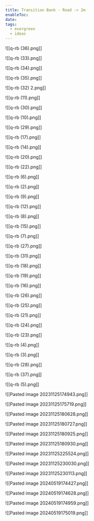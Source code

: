```yaml
---
title: Transition Bank - Road -> 2m
enableToc: 
date: 
tags:
  - evergreen
  - ideas
---
```

![[q-rb (36).png]]

![[q-rb (33).png]]

![[q-rb (34).png]]

![[q-rb (35).png]]

![[q-rb (32) 2.png]]

![[q-rb (11).png]]

![[q-rb (30).png]]

![[q-rb (10).png]]

![[q-rb (29).png]]

![[q-rb (17).png]]

![[q-rb (14).png]]

![[q-rb (20).png]]

![[q-rb (22).png]]

![[q-rb (6).png]]

![[q-rb (2).png]]

![[q-rb (9).png]]

![[q-rb (12).png]]

![[q-rb (8).png]]

![[q-rb (15).png]]

![[q-rb (7).png]]

![[q-rb (27).png]]

![[q-rb (31).png]]

![[q-rb (18).png]]

![[q-rb (19).png]]

![[q-rb (16).png]]

![[q-rb (26).png]]

![[q-rb (25).png]]

![[q-rb (21).png]]

![[q-rb (24).png]]

![[q-rb (23).png]]

![[q-rb (4).png]]

![[q-rb (3).png]]

![[q-rb (28).png]]

![[q-rb (37).png]]

![[q-rb (5).png]]

![[Pasted image 20231125174943.png]]

![[Pasted image 20231125175719.png]]

![[Pasted image 20231125180628.png]]

![[Pasted image 20231125180727.png]]

![[Pasted image 20231125180925.png]]

![[Pasted image 20231125180930.png]]

![[Pasted image 20231125225524.png]]

![[Pasted image 20231125230030.png]]

![[Pasted image 20231125230113.png]]

![[Pasted image 20240519174427.png]]

![[Pasted image 20240519174628.png]]

![[Pasted image 20240519174959.png]]

![[Pasted image 20240519175019.png]]

